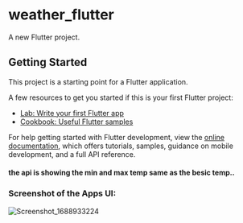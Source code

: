 # weather_flutter

A new Flutter project.

## Getting Started

This project is a starting point for a Flutter application.

A few resources to get you started if this is your first Flutter project:

- [Lab: Write your first Flutter app](https://docs.flutter.dev/get-started/codelab)
- [Cookbook: Useful Flutter samples](https://docs.flutter.dev/cookbook)

For help getting started with Flutter development, view the
[online documentation](https://docs.flutter.dev/), which offers tutorials,
samples, guidance on mobile development, and a full API reference.

#### the api is showing the min and max temp same as the besic temp.. 

### Screenshot of the Apps UI: 


![Screenshot_1688933224](https://github.com/mostafejur21/flutter-weather-apps/assets/106027543/d15f23b2-8f7b-43be-9d1d-cad09b2146df)

